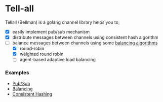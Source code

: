 # Tell-all
Tellall (Bellman) is a golang channel library helps you to;

- [x] easily implement pub/sub mechanism
- [x] distribute messages between channels using consistent hash algorithm
- [ ] balance messages between channels using some [balancing algorithms](https://kemptechnologies.com/load-balancer/load-balancing-algorithms-techniques/)
    - [x] round-robin
    - [x] weighted round robin
    - [ ] agent-based adaptive load balancing

### Examples

- [Pub/Sub](examples/pubsub/README.md)
- [Balancing](examples/balance/README.md)
- [Consistent Hashing](examples/dht/README.md)
